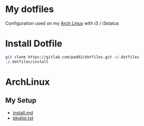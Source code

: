# My dotfiles

Configuration used on my [Arch Linux](https://archlinux.org/) with i3 / i3status

# Install Dotfile

```sh
git clone https://gitlab.com/pad92/dotfiles.git ~/.dotfiles
./.dotfiles/install
```

# ArchLinux

## My Setup

- [install.md](https://gitlab.com/pad92/dotfilesblob/master/archlinux/install.md)
- [pkglist.txt](https://gitlab.com/pad92/dotfiles/-/raw/master/archlinux/pkglist.txt)
